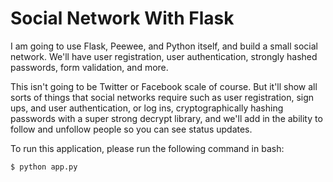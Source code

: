 # Social Network With Flask

I am going to use Flask, Peewee, and Python itself, and build a small social network. We'll have user registration, user authentication, strongly hashed passwords, form validation, and more.

This isn't going to be Twitter or Facebook scale of course. But it'll show all sorts of things that social networks require such as user registration, sign ups, and user authentication, or log ins, cryptographically hashing passwords with a super strong decrypt library, and we'll add in the ability to follow and unfollow people so you can see status updates. 

To run this application, please run the following command in bash:

```bash
$ python app.py
```